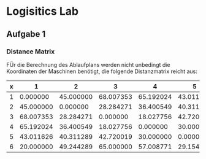 # Logisitics Lab

## Aufgabe 1

### Distance Matrix
FÜr die Berechnung des Ablaufplans werden nicht unbedingt die Koordinaten der Maschinen benötigt, die folgende Distanzmatrix reicht aus:

| x | 1         | 2         | 3         | 4         | 5         | 6         |
|---|-----------|-----------|-----------|-----------|-----------|-----------|
| 1 | 0.000000  | 45.000000 | 68.007353 | 65.192024 | 43.011626 | 20.000000 |
| 2 | 45.000000 | 0.000000  | 28.284271 | 36.400549 | 40.311289 | 49.244289 |
| 3 | 68.007353 | 28.284271 | 0.000000  | 18.027756 | 42.720019 | 65.000000 |
| 4 | 65.192024 | 36.400549 | 18.027756 | 0.000000  | 30.000000 | 57.008771 |
| 5 | 43.011626 | 40.311289 | 42.720019 | 30.000000 | 0.000000  | 29.154759 |
| 6 | 20.000000 | 49.244289 | 65.000000 | 57.008771 | 29.154759 | 0.000000  |